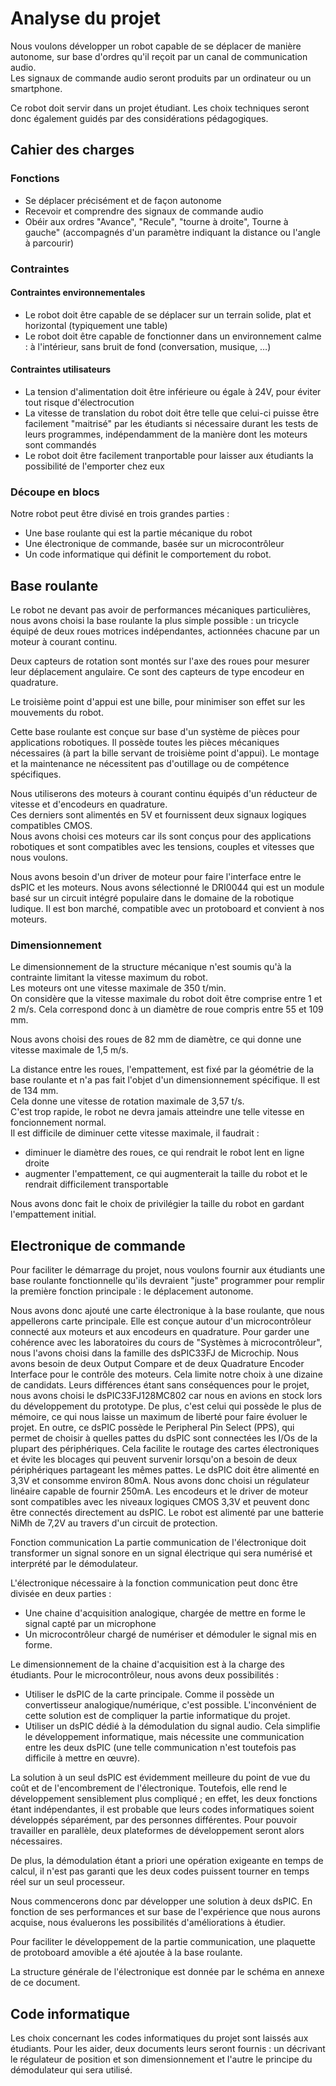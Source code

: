 # Analyse du projet

Nous voulons développer un robot capable de se déplacer de manière autonome, sur base d'ordres qu'il reçoit par un canal de communication audio.  
Les signaux de commande audio seront produits par un ordinateur ou un smartphone.

Ce robot doit servir dans un projet étudiant. Les choix techniques seront donc également guidés par des considérations pédagogiques.

## Cahier des charges

### Fonctions

* Se déplacer précisément et de façon autonome
* Recevoir et comprendre des signaux de commande audio
* Obéir aux ordres "Avance", "Recule", "tourne à droite", Tourne à gauche" (accompagnés d'un paramètre indiquant la distance ou l'angle à parcourir)

### Contraintes

#### Contraintes environnementales

* Le robot doit être capable de se déplacer sur un terrain solide, plat et horizontal (typiquement une table)
* Le robot doit être capable de fonctionner dans un environnement calme : à l'intérieur, sans bruit de fond (conversation, musique, …)

#### Contraintes utilisateurs

* La tension d'alimentation doit être inférieure ou égale à 24V, pour éviter tout risque d'électrocution
* La vitesse de translation du robot doit être telle que celui-ci puisse être facilement "maitrisé" par les étudiants si nécessaire durant les tests de leurs programmes, indépendamment de la manière dont les moteurs sont commandés
* Le robot doit être facilement tranportable pour laisser aux étudiants la possibilité de l'emporter chez eux

### Découpe en blocs

Notre robot peut être divisé en trois grandes parties :

* Une base roulante qui est la partie mécanique du robot
* Une électronique de commande, basée sur un microcontrôleur
* Un code informatique qui définit le comportement du robot.

## Base roulante

Le robot ne devant pas avoir de performances mécaniques particulières, nous avons choisi la base roulante la plus simple possible : un tricycle équipé de deux roues motrices indépendantes, actionnées chacune par un moteur à courant continu.

Deux capteurs de rotation sont montés sur l'axe des roues pour mesurer leur déplacement angulaire.  Ce sont des capteurs de type encodeur en quadrature.

Le troisième point d'appui est une bille, pour minimiser son effet sur les mouvements du robot.

Cette base roulante est conçue sur base d'un système de pièces pour applications robotiques.  Il possède toutes les pièces mécaniques nécessaires (à part la bille servant de troisième point d'appui).  Le montage et la maintenance ne nécessitent pas d'outillage ou de compétence spécifiques.

Nous utiliserons des moteurs à courant continu équipés d'un réducteur de vitesse et d'encodeurs en quadrature.  
Ces derniers sont alimentés en 5V et fournissent deux signaux logiques compatibles CMOS.  
Nous avons choisi ces moteurs car ils sont conçus pour des applications robotiques et sont compatibles avec les tensions, couples et vitesses que nous voulons.

Nous avons besoin d'un driver de moteur pour faire l'interface entre le dsPIC et les moteurs.  Nous avons sélectionné le DRI0044 qui est un module basé sur un circuit intégré populaire dans le domaine de la robotique ludique.  Il est bon marché, compatible avec un protoboard et convient à nos moteurs.

### Dimensionnement

Le dimensionnement de la structure mécanique n'est soumis qu'à la contrainte limitant la vitesse maximum du robot.  
Les moteurs ont une vitesse maximale de 350 t/min.  
On considère que la vitesse maximale du robot doit être comprise entre 1 et 2 m/s.  Cela correspond donc à un diamètre de roue compris entre 55 et 109 mm.

Nous avons choisi des roues de 82 mm  de diamètre, ce qui donne une vitesse maximale de 1,5 m/s.

La distance entre les roues, l'empattement, est fixé par la géométrie de la base roulante et n'a pas fait l'objet d'un dimensionnement spécifique. Il est de 134 mm.  
Cela donne une vitesse de rotation maximale de 3,57 t/s.  
C'est trop rapide, le robot ne devra jamais atteindre une telle vitesse en foncionnement normal.  
Il est difficile de diminuer cette vitesse maximale, il faudrait :

* diminuer le diamètre des roues, ce qui rendrait le robot lent en ligne droite
* augmenter l'empattement, ce qui augmenterait la taille du robot et le rendrait difficilement transportable

Nous avons donc fait le choix de privilégier la taille du robot en gardant l'empattement initial.

## Electronique de commande

Pour faciliter le démarrage du projet, nous voulons fournir aux étudiants une base roulante fonctionnelle qu'ils devraient "juste" programmer pour remplir la première fonction principale : le déplacement autonome.

Nous avons donc ajouté une carte électronique à la base roulante, que nous appellerons carte principale.
Elle est conçue autour d'un microcontrôleur connecté aux moteurs et aux encodeurs en quadrature.  Pour garder une cohérence avec les laboratoires du cours de "Systèmes à microcontrôleur", nous l'avons choisi dans la famille des dsPIC33FJ de Microchip.
Nous avons besoin de deux Output Compare et de deux Quadrature Encoder Interface pour le contrôle des moteurs.  Cela limite notre choix à une dizaine de candidats. Leurs différences étant sans conséquences pour le projet, nous avons choisi le dsPIC33FJ128MC802 car nous en avions en stock lors du développement du prototype.  De plus, c'est celui qui possède le plus de mémoire, ce qui nous laisse un maximum de liberté pour faire évoluer le projet.
En outre, ce dsPIC possède le Peripheral Pin Select (PPS), qui permet de choisir à quelles pattes du dsPIC sont connectées les I/Os de la plupart des périphériques.  Cela facilite le routage des cartes électroniques et évite les blocages qui peuvent survenir lorsqu'on a besoin de deux périphériques partageant les mêmes pattes.
Le dsPIC doit être alimenté en 3,3V et consomme environ 80mA.  Nous avons donc choisi un régulateur linéaire capable de fournir 250mA.
Les encodeurs et le driver de moteur sont compatibles avec les niveaux logiques CMOS 3,3V et peuvent donc être connectés directement au dsPIC.
Le robot est alimenté par une batterie NiMh de 7,2V au travers d'un circuit de protection.

Fonction communication
La partie communication de l'électronique doit transformer un signal sonore en un signal électrique qui sera numérisé et interprété par le démodulateur.

L'électronique nécessaire à la fonction communication peut donc être divisée en deux parties :

* Une chaine d'acquisition analogique, chargée de mettre en forme le signal capté par un microphone
* Un microcontrôleur chargé de numériser et démoduler le signal mis en forme.

Le dimensionnement de la chaine d'acquisition est à la charge des étudiants.
Pour le microcontrôleur, nous avons deux possibilités :

* Utiliser le dsPIC de la carte principale. Comme il possède un convertisseur analogique/numérique, c'est possible.  L'inconvénient de cette solution est de compliquer la partie informatique du projet.
* Utiliser un dsPIC dédié à la démodulation du signal audio.  Cela simplifie le développement informatique, mais nécessite une communication entre les deux dsPIC (une telle communication n'est toutefois pas difficile à mettre en œuvre).

La solution à un seul dsPIC est évidemment meilleure du point de vue du coût et de l'encombrement de l'électronique.  Toutefois, elle rend le développement sensiblement plus compliqué ; en effet, les deux fonctions étant indépendantes, il est probable que leurs codes informatiques soient développés séparément, par des personnes différentes.  Pour pouvoir travailler en parallèle, deux plateformes de développement seront alors nécessaires.

De plus, la démodulation étant a priori une opération exigeante en temps de calcul, il n'est pas garanti que les deux codes puissent tourner en temps réel sur un seul processeur.

Nous commencerons donc par développer une solution à deux dsPIC. En fonction de ses performances et sur base de l'expérience que nous aurons acquise, nous évaluerons les possibilités d'améliorations à étudier.

Pour faciliter le développement de la partie communication, une plaquette de protoboard amovible a été ajoutée à la base roulante.

La structure générale de l'électronique est donnée par le schéma en annexe de ce document.

## Code informatique

Les choix concernant les codes informatiques du projet sont laissés aux étudiants. Pour les aider, deux documents leurs seront fournis : un décrivant le régulateur de position et son dimensionnement et l'autre le principe du démodulateur qui sera utilisé.
